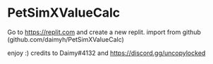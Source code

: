 # PetSimXValueCalc

Go to https://replit.com and create a new replit. import from github (github.com/daimyh/PetSimXValueCalc)

enjoy :) credits to Daimy#4132 and https://discord.gg/uncopylocked
